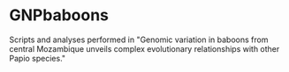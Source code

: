 # GNPbaboons
Scripts and analyses performed in "Genomic variation in baboons from central Mozambique unveils complex evolutionary relationships with other Papio species."
